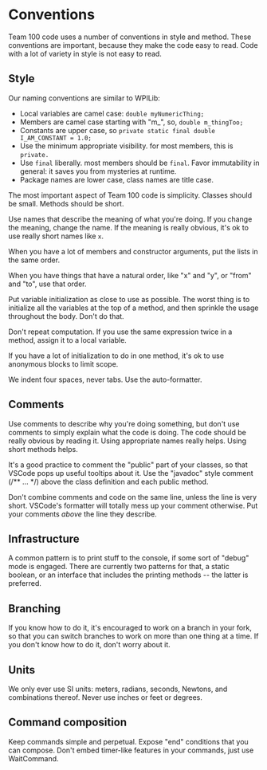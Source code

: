 # Conventions

Team 100 code uses a number of conventions in style and method.  These conventions are important,
because they make the code easy to read.  Code with a lot of variety in style is not easy to
read.

## Style

Our naming conventions are similar to WPILib:

* Local variables are camel case: ```double myNumericThing;```
* Members are camel case starting with "m_", so, ```double m_thingToo;```
* Constants are upper case, so ```private static final double I_AM_CONSTANT = 1.0;```
* Use the minimum appropriate visibility.  for most members, this is ```private.```
* Use ```final``` liberally.  most members should be ```final```.  Favor immutability in general: it saves you from mysteries at runtime.
* Package names are lower case, class names are title case.

The most important aspect of Team 100 code is simplicity.  Classes should be small.  Methods should be short.

Use names that describe the meaning of what you're doing.  If you change the meaning, change the name.  If the meaning is really obvious, it's ok to use really short names like ```x```.

When you have a lot of members and constructor arguments, put the lists in the same order.

When you have things that have a natural order, like "x" and "y", or "from" and "to", use that order.

Put variable initialization as close to use as possible.  The worst thing is to initialize all the variables at the top of a method, and then sprinkle the usage throughout the body.  Don't do that.

Don't repeat computation. If you use the same expression twice in a method, assign it to a local variable.

If you have a lot of initialization to do in one method, it's ok to use anonymous blocks to limit scope.

We indent four spaces, never tabs.  Use the auto-formatter.

## Comments

Use comments to describe why you're doing something, but don't use comments to simply explain what the code
is doing.  The code should be really obvious by reading it.  Using appropriate names really helps.  Using short
methods helps.

It's a good practice to comment the "public" part of your classes, so that VSCode pops up useful tooltips
about it. Use the "javadoc" style comment (/** ... */) above the class definition and each public method.

Don't combine comments and code on the same line, unless the line is very short.  VSCode's formatter will totally
mess up your comment otherwise.  Put your comments *above* the line they describe.

## Infrastructure

A common pattern is to print stuff to the console, if some sort of "debug" mode is engaged.  There are currently two patterns for that, a static boolean, or an interface that includes the printing methods -- the latter is preferred.

## Branching

If you know how to do it, it's encouraged to work on a branch in your fork, so that you can switch branches to work on more than one thing at a time.  If you don't know how to do it, don't worry about it.

## Units

We only ever use SI units: meters, radians, seconds, Newtons, and combinations thereof.  Never use inches or feet or degrees.

## Command composition

Keep commands simple and perpetual.  Expose "end" conditions that you can compose.  Don't embed timer-like features in your commands, just use WaitCommand.